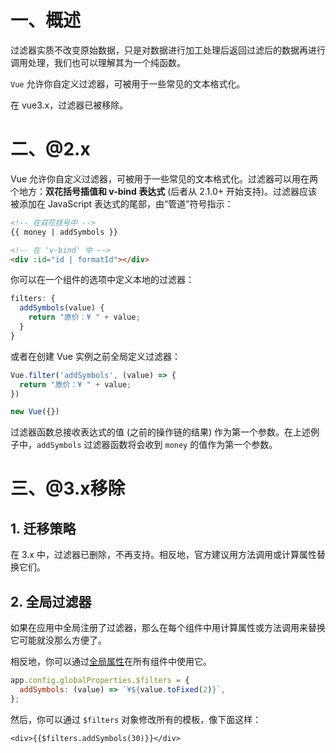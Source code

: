 # 一、概述

过滤器实质不改变原始数据，只是对数据进行加工处理后返回过滤后的数据再进行调用处理，我们也可以理解其为一个纯函数。

`Vue` 允许你自定义过滤器，可被用于一些常见的文本格式化。

在 vue3.x，过滤器已被移除。

# 二、@2.x

Vue 允许你自定义过滤器，可被用于一些常见的文本格式化。过滤器可以用在两个地方：**双花括号插值和 v-bind 表达式** (后者从 2.1.0+ 开始支持)。过滤器应该被添加在 JavaScript 表达式的尾部，由“管道”符号指示：

```html
<!-- 在双花括号中 -->
{{ money | addSymbols }}

<!-- 在 'v-bind' 中 -->
<div :id="id | formatId"></div>
```

你可以在一个组件的选项中定义本地的过滤器：

```js
filters: {
  addSymbols(value) {
    return "原价：¥ " + value;
  }
}
```

或者在创建 Vue 实例之前全局定义过滤器：

```js
Vue.filter('addSymbols', (value) => {
  return "原价：¥ " + value;
})

new Vue({})
```

过滤器函数总接收表达式的值 (之前的操作链的结果) 作为第一个参数。在上述例子中，`addSymbols` 过滤器函数将会收到 `money` 的值作为第一个参数。

# 三、@3.x移除

## 1. 迁移策略

在 3.x 中，过滤器已删除，不再支持。相反地，官方建议用方法调用或计算属性替换它们。

## 2. 全局过滤器

如果在应用中全局注册了过滤器，那么在每个组件中用计算属性或方法调用来替换它可能就没那么方便了。

相反地，你可以通过[全局属性](https://vue3js.cn/docs/zh/api/application-config.html#globalproperties)在所有组件中使用它。

```js
app.config.globalProperties.$filters = {
  addSymbols: (value) => `¥${value.toFixed(2)}`,
};
```

然后，你可以通过 `$filters` 对象修改所有的模板，像下面这样：

```vue
<div>{{$filters.addSymbols(30)}}</div>
```













